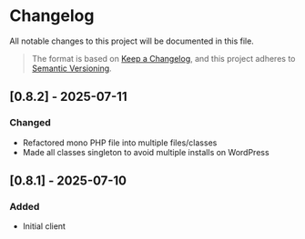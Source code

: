 # Changelog

All notable changes to this project will be documented in this file.

> The format is based on [Keep a Changelog](https://keepachangelog.com/en/1.1.0/),
and this project adheres to [Semantic Versioning](https://semver.org/spec/v2.0.0.html).

## [0.8.2] - 2025-07-11

### Changed

- Refactored mono PHP file into multiple files/classes
- Made all classes singleton to avoid multiple installs on WordPress

## [0.8.1] - 2025-07-10

### Added

- Initial client